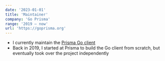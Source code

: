 ```yaml
---
date: '2023-01-01'
title: 'Maintainer'
company: 'Go Prisma'
range: '2019 – now'
url: 'https://goprisma.org'
---
```


- I currently maintain the [Prisma Go client](https://github.com/prisma/prisma-client-go)
- Back in 2019, I started at Prisma to build the Go client from scratch, but eventually took over the project independently
